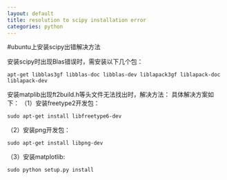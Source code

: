 ```yaml
---
layout: default
title: resolution to scipy installation error
categories: python
---
```

#ubuntu上安装scipy出错解决方法

安装scipy时出现Blas错误时，需安装以下几个包：

    apt-get libblas3gf libblas-doc libblas-dev liblapack3gf liblapack-doc liblapack-dev

安装matplib出现ft2build.h等头文件无法找出时，解决方法：
具体解决方案如下：
（1）安装freetype2开发包：

    sudo apt-get install libfreetype6-dev
    
（2）安装png开发包：

    sudo apt-get install libpng-dev
    
（3）安装matplotlib:

    sudo python setup.py install
